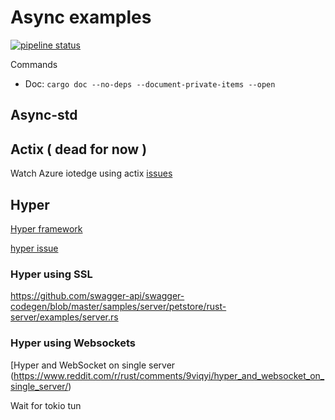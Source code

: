# Async examples


[![pipeline status](https://github.com/fbucek/rust-async/workflows/build/badge.svg)](https://github.com/fbucek/rust-async/)

Commands

- Doc: `cargo doc --no-deps --document-private-items --open`

## Async-std

## Actix ( dead for now )

Watch Azure iotedge using actix [issues](https://github.com/Azure/iotedge/issues)


## Hyper

[Hyper framework](hyper.rs)

[hyper issue](https://gitlab.com/inventloop/learning/rust-async/issues/1)

### Hyper using SSL
 
https://github.com/swagger-api/swagger-codegen/blob/master/samples/server/petstore/rust-server/examples/server.rs

### Hyper using Websockets

[Hyper and WebSocket on single server (https://www.reddit.com/r/rust/comments/9viqyi/hyper_and_websocket_on_single_server/)

Wait for tokio tun
